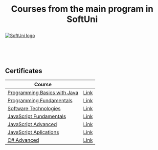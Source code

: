 # <p align="center"> Courses from the main program in SoftUni <p>

<a href="https://softuni.bg/trainings/courses" rel="Courses" target="_blank" >  ![SoftUni logo][logo] <a/>

[logo]: http://innovationstarterbox.bg/wp-content/uploads/2016/05/Softuni_logo_trasparent.png "SoftUni Logo"

<br/>
<br/>
<br/>

<h2> Certificates </h2>

|**Course**||
|---|---|
|<a href="https://softuni.bg/trainings/1772/programming-basics-with-java-october-2017" target="_blank" > Programming Basics with Java</a>   | <a href="https://softuni.bg/certificates/details/50222/8bd006f6" target="_blank" > Link</a> |
|<a href="https://softuni.bg/trainings/1786/programming-fundamentals-january-2018" target="_blank" > Programming Fundamentals  </a>| <a href="https://softuni.bg/certificates/details/51867/a3538ed8" target="_blank" > Link</a> |
|<a href="https://softuni.bg/trainings/1787/software-technologies-march-2018" target="_blank" > Software Technologies  </a> | <a href="https://softuni.bg/certificates/details/54186/f2bcd1ea" target="_blank" > Link</a> |
|<a href="https://softuni.bg/trainings/1968/js-fundamentals-may-2018" target="_blank" > JavaScript Fundamentals  </a> | <a href="https://softuni.bg/certificates/details/55003/049bb9ff" target="_blank" > Link</a> |
|<a href="https://softuni.bg/trainings/1969/js-advanced-june-2018" target="_blank" > JavaScript Advanced  </a> | <a href="https://softuni.bg/certificates/details/56100/81cbc158" target="_blank" > Link</a> |
|<a href="https://softuni.bg/trainings/1970/js-applications-july-2018" target="_blank" > JavaScript Aplications  </a> | <a href="https://softuni.bg/certificates/details/57251/b3927969" target="_blank" > Link</a> |
|<a href="https://softuni.bg/trainings/2092/csharp-advanced-september-2018" target="_blank" > C# Advanced  </a> | <a href="https://softuni.bg/certificates/details/58102/6e428b1b" target="_blank" > Link</a> |
